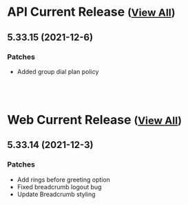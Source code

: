 
# API Current Release <small>([View All](/API.md))</small>
## 5.33.15 (2021-12-6)
### Patches 

- Added group dial plan policy

<br><br>
# Web Current Release <small>([View All](/Web.md))</small>
## 5.33.14 (2021-12-3)
### Patches 

- Add rings before greeting option
- Fixed breadcrumb logout bug
- Update Breadcrumb styling

  